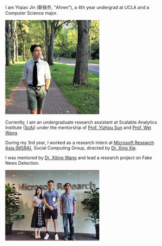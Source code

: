 I am Yiqiao Jin (靳轶乔, "Ahren"), a 4th year undergrad at UCLA and a Computer Science major.

<img src="img/../../../img/Ahren/Hokkaido.jpg" alt="drawing" width="300"/>

Currently, I am an undergraduate research assistant at Scalable Analytics Institute ([ScAi](https://scai.cs.ucla.edu/))
under the mentorship of 
[Prof. Yizhou Sun](http://web.cs.ucla.edu/~yzsun/) and 
[Prof. Wei Wang](http://web.cs.ucla.edu/~weiwang/).

During my 3rd year, I worked as a research intern at [Microsoft Research Asia (MSRA)]('https://www.microsoft.com/en-us/research/lab/microsoft-research-asia/groups/'), Social Computing Group, directed by [Dr. Xing Xie](https://scholar.google.com/citations?hl=zh-CN&user=5EQfAFIAAAAJ). 

I was mentored by [Dr. Xiting Wang](https://scholar.google.com/citations?hl=zh-CN&user=urC8meQAAAAJ) and lead a research project on Fake News Detection.

<!-- ![](img/../../../img/Ahren/Hokkaido.jpg) -->
<img src="img/../../../img/MSRA/Mentor.jpg" alt="drawing" width="300"/>